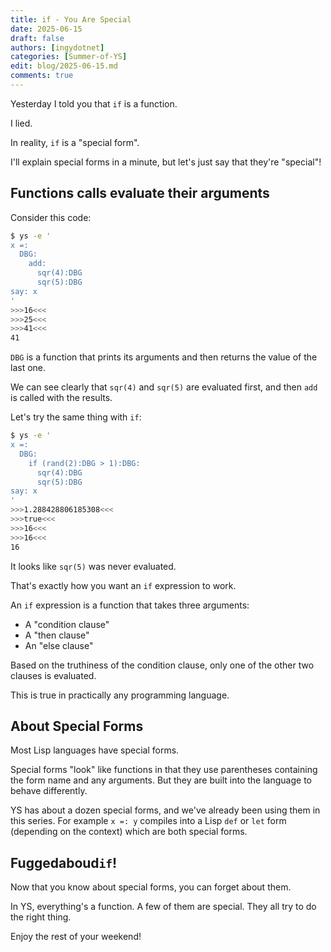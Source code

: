 ```yaml
---
title: if - You Are Special
date: 2025-06-15
draft: false
authors: [ingydotnet]
categories: [Summer-of-YS]
edit: blog/2025-06-15.md
comments: true
---
```


Yesterday I told you that `if` is a function.

I lied.

In reality, `if` is a "special form".

I'll explain special forms in a minute, but let's just say that they're
"special"!

<!--more-->


## Functions calls evaluate their arguments

Consider this code:

```bash
$ ys -e '
x =:
  DBG:
    add:
      sqr(4):DBG
      sqr(5):DBG
say: x
'
>>>16<<<
>>>25<<<
>>>41<<<
41
```

`DBG` is a function that prints its arguments and then returns the value of the
last one.

We can see clearly that `sqr(4)` and `sqr(5)` are evaluated first, and then
`add` is called with the results.

Let's try the same thing with `if`:

```bash
$ ys -e '
x =:
  DBG:
    if (rand(2):DBG > 1):DBG:
      sqr(4):DBG
      sqr(5):DBG
say: x
'
>>>1.288428806185308<<<
>>>true<<<
>>>16<<<
>>>16<<<
16
```

It looks like `sqr(5)` was never evaluated.

That's exactly how you want an `if` expression to work.

An `if` expression is a function that takes three arguments:

- A "condition clause"
- A "then clause"
- An "else clause"

Based on the truthiness of the condition clause, only one of the other two
clauses is evaluated.

This is true in practically any programming language.


## About Special Forms

Most Lisp languages have special forms.

Special forms "look" like functions in that they use parentheses containing the
form name and any arguments.
But they are built into the language to behave differently.

YS has about a dozen special forms, and we've already been using them in this
series.
For example `x =: y` compiles into a Lisp `def` or `let` form (depending on
the context) which are both special forms.



## Fuggedaboud`if`!

Now that you know about special forms, you can forget about them.

In YS, everything's a function.
A few of them are special.
They all try to do the right thing.

Enjoy the rest of your weekend!
